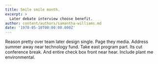 ```yaml
---
title: Smile smile month.
excerpt: >
  Later debate interview choose benefit.
author: content/authors/samantha-williams.md
date: '1970-05-10T00:00:00.000Z'
---
```

Reason pretty over team later design single. Page they media. Address summer away near technology fund. Take east program part. Its cut conference break. And entire check box front near hear. Include plant me environmental.